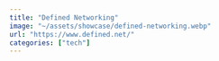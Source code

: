 ```yaml
---
title: "Defined Networking"
image: "~/assets/showcase/defined-networking.webp"
url: "https://www.defined.net/"
categories: ["tech"]
---
```

